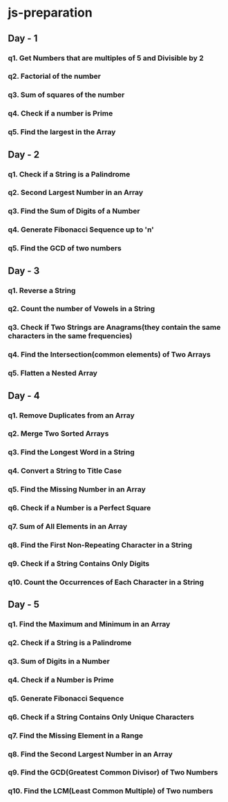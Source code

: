 # js-preparation

## Day - 1

### q1. Get Numbers that are multiples of 5 and Divisible by 2

### q2. Factorial of the number

### q3. Sum of squares of the number

### q4. Check if a number is Prime

### q5. Find the largest in the Array

## Day - 2

### q1. Check if a String is a Palindrome

### q2. Second Largest Number in an Array

### q3. Find the Sum of Digits of a Number

### q4. Generate Fibonacci Sequence up to 'n'

### q5. Find the GCD of two numbers

## Day - 3

### q1. Reverse a String

### q2. Count the number of Vowels in a String

### q3. Check if Two Strings are Anagrams(they contain the same characters in the same frequencies)

### q4. Find the Intersection(common elements) of Two Arrays

### q5. Flatten a Nested Array

## Day - 4

### q1. Remove Duplicates from an Array

### q2. Merge Two Sorted Arrays

### q3. Find the Longest Word in a String

### q4. Convert a String to Title Case

### q5. Find the Missing Number in an Array

### q6. Check if a Number is a Perfect Square

### q7. Sum of All Elements in an Array

### q8. Find the First Non-Repeating Character in a String

### q9. Check if a String Contains Only Digits

### q10. Count the Occurrences of Each Character in a String

## Day - 5

### q1. Find the Maximum and Minimum in an Array

### q2. Check if a String is a Palindrome

### q3. Sum of Digits in a Number

### q4. Check if a Number is Prime

### q5. Generate Fibonacci Sequence

### q6. Check if a String Contains Only Unique Characters

### q7. Find the Missing Element in a Range

### q8. Find the Second Largest Number in an Array

### q9. Find the GCD(Greatest Common Divisor) of Two Numbers

### q10. Find the LCM(Least Common Multiple) of Two numbers
